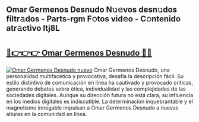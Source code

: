 ## Omar Germenos Desnudo N𝚞𝚎vos desn𝚞dos filtr𝚊dos - Parts-rgm F𝚘tos vid𝚎o - C𝚘ntenido atr𝚊ctivo ltj8L

# <h2><a href="http://mbatjyc.tromn.icu/?c=Omar+Germenos+Desnudo">🔗👉👉👉 Omar Germenos Desnudo 🔗🔗</a></h2>

[![Omar Germenos Desnudo nuevo](https://i.imgur.com/pEAQMta.gif)](http://mbatjyc.tromn.icu/?c=Omar+Germenos+Desnudo)
Omar Germenos Desnudo, una personalidad multifacética y provocativa, desafía la descripción fácil. Su estilo distintivo de comunicación en línea ha cautivado y provocado críticas, generando debates sobre ética, individualidad y las complejidades de las sociedades digitales. Aunque su dirección futura no está clara, su influencia en los medios digitales es indiscutible. La determinación inquebrantable y el magnetismo innegable impulsan a Omar Germenos Desnudo a nuevas alturas en la comunidad en línea.
